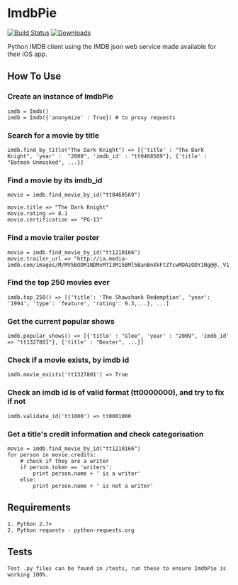 # ImdbPie
[![Build Status](https://travis-ci.org/richardasaurus/imdb-pie.png?branch=master)](https://travis-ci.org/richardasaurus/imdb-pie)
[![Downloads](https://pypip.in/d/imdbpie/badge.png)](https://crate.io/packages/imdbpie/)

Python IMDB client using the IMDB json web service made available for their iOS app.

## How To Use

### Create an instance of ImdbPie

    imdb = Imdb()
    imdb = Imdb({'anonymize' : True}) # to proxy requests

### Search for a movie by title

    imdb.find_by_title("The Dark Knight") => [{'title' : "The Dark Knight", 'year' :  "2008", 'imdb_id' : "tt0468569"}, {'title' : "Batman Unmasked", ...}]

### Find a movie by its imdb_id

    movie = imdb.find_movie_by_id("tt0468569")

    movie.title => "The Dark Knight"
    movie.rating => 8.1
    movie.certification => "PG-13"

### Find a movie trailer poster

    movie = imdb.find_movie_by_id("tt1210166")
    movie.trailer_url => "http://ia.media-imdb.com/images/M/MV5BODM1NDMxMTI3M15BMl5BanBnXkFtZTcwMDAzODY1Ng@@._V1_.jpg"

### Find the top 250 movies ever

    imdb.top_250() => [{'title': 'The Shawshank Redemption', 'year': '1994', 'type': 'feature', 'rating': 9.3,...}, ...]


### Get the current popular shows

    imdb.popular_shows() => [{'title' : "Glee", 'year' : "2009", 'imdb_id' => "tt1327801"}, {'title' : "Dexter", ...}]

### Check if a movie exists, by imdb id

    imdb.movie_exists('tt1327801') => True

### Check an imdb id is of valid format (tt0000000), and try to fix if not

    imdb.validate_id('tt1000') => tt0001000

### Get a title's credit information and check categorisation
    movie = imdb.find_movie_by_id("tt1210166")
    for person in movie.credits:
        # check if they are a writer
        if person.token == 'writers':
            print person.name + ' is a writer'
        else:
            print person.name + ' is not a writer'


## Requirements

    1. Python 2.7+
    2. Python requests - python-requests.org

## Tests

    Test .py files can be found in /tests, run these to ensure ImdbPie is working 100%.


